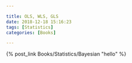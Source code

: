 ```yaml
---

title: OLS, WLS, GLS
date: 2018-12-18 15:16:23
tags: [Statistics]
categories: [Books]

---
```



{% post_link Books/Statistics/Bayesian "hello" %}
